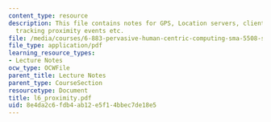 ```yaml
---
content_type: resource
description: This file contains notes for GPS, Location servers, client roles, Indoor
  tracking proximity events etc.
file: /media/courses/6-883-pervasive-human-centric-computing-sma-5508-spring-2006/8e4da2c6fdb4ab12e5f14bbec7de18e5_l6_proximity.pdf
file_type: application/pdf
learning_resource_types:
- Lecture Notes
ocw_type: OCWFile
parent_title: Lecture Notes
parent_type: CourseSection
resourcetype: Document
title: l6_proximity.pdf
uid: 8e4da2c6-fdb4-ab12-e5f1-4bbec7de18e5
---
```

